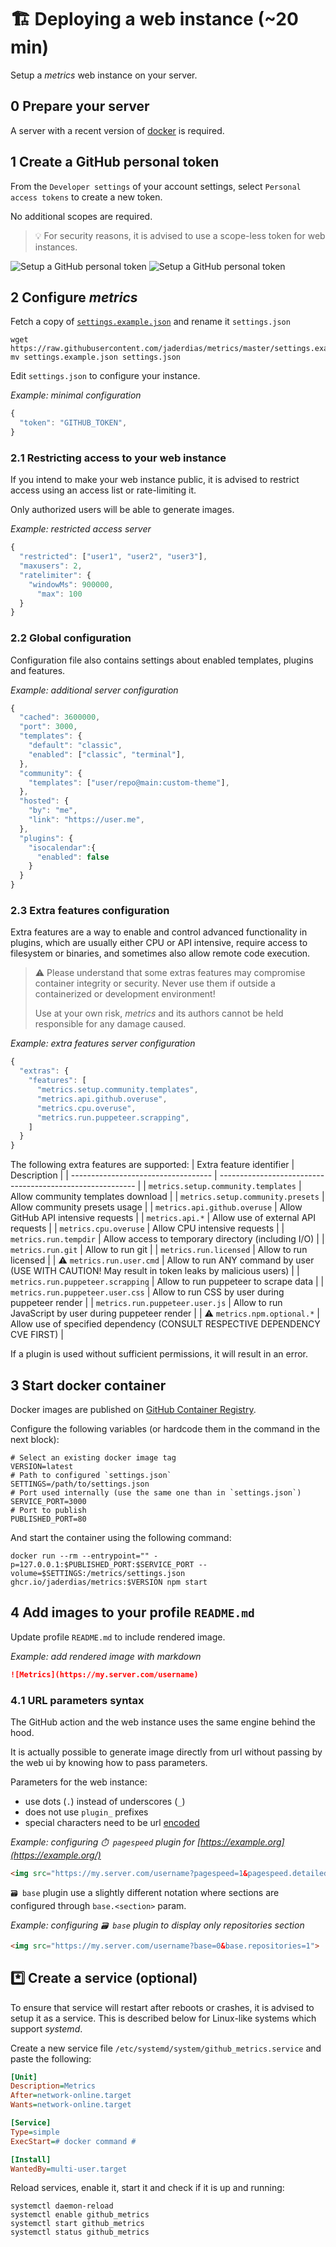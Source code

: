 # 🏗️ Deploying a web instance (~20 min)

Setup a *metrics* web instance on your server.

## 0️ Prepare your server

A server with a recent version of [docker](https://www.docker.com/) is required.

## 1️ Create a GitHub personal token

From the `Developer settings` of your account settings, select `Personal access tokens` to create a new token.

No additional scopes are required.

> 💡 For security reasons, it is advised to use a scope-less token for web instances.

![Setup a GitHub personal token](/.github/readme/imgs/setup_personal_token.light.png#gh-light-mode-only)
![Setup a GitHub personal token](/.github/readme/imgs/setup_personal_token.dark.png#gh-dark-mode-only)

## 2️ Configure *metrics*

Fetch a copy of [`settings.example.json`](/settings.example.json) and rename it `settings.json`
```shell
wget https://raw.githubusercontent.com/jaderdias/metrics/master/settings.example.json
mv settings.example.json settings.json
```

Edit `settings.json` to configure your instance.

*Example: minimal configuration*
```javascript
{
  "token": "GITHUB_TOKEN",
}
```

### 2️.1️ Restricting access to your web instance

If you intend to make your web instance public, it is advised to restrict access using an access list or rate-limiting it.

Only authorized users will be able to generate images.

*Example: restricted access server*
```javascript
{
  "restricted": ["user1", "user2", "user3"],
  "maxusers": 2,
  "ratelimiter": {
    "windowMs": 900000,
	  "max": 100
  }
}
```

### 2️.2️ Global configuration

Configuration file also contains settings about enabled templates, plugins and features.

*Example: additional server configuration*
```javascript
{
  "cached": 3600000,
  "port": 3000,
  "templates": {
    "default": "classic",
    "enabled": ["classic", "terminal"],
  },
  "community": {
    "templates": ["user/repo@main:custom-theme"],
  },
  "hosted": {
    "by": "me",
    "link": "https://user.me",
  },
  "plugins": {
    "isocalendar":{
      "enabled": false
    }
  }
}
```

### 2️.3️ Extra features configuration

Extra features are a way to enable and control advanced functionality in plugins, which are usually either CPU or API intensive, require access to filesystem or binaries, and sometimes also allow remote code execution.

> ⚠️ Please understand that some extras features may compromise container integrity or security.
> Never use them if outside a containerized or development environment!
>
> Use at your own risk, *metrics* and its authors cannot be held responsible for any damage caused.

*Example: extra features server configuration*
```javascript
{
  "extras": {
    "features": [
      "metrics.setup.community.templates",
      "metrics.api.github.overuse",
      "metrics.cpu.overuse",
      "metrics.run.puppeteer.scrapping",
    ]
  }
}
```

The following extra features are supported:
| Extra feature identifier            | Description                                               |
| ----------------------------------- | --------------------------------------------------------- |
| `metrics.setup.community.templates` | Allow community templates download                        |
| `metrics.setup.community.presets`   | Allow community presets usage                             |
| `metrics.api.github.overuse`        | Allow GitHub API intensive requests                       |
| `metrics.api.*`                     | Allow use of external API requests                        |
| `metrics.cpu.overuse`               | Allow CPU intensive requests                              |
| `metrics.run.tempdir`               | Allow access to temporary directory (including I/O)       |
| `metrics.run.git`                   | Allow to run git                                          |
| `metrics.run.licensed`              | Allow to run licensed                                     |
| ⚠️ `metrics.run.user.cmd`           | Allow to run ANY command by user (USE WITH CAUTION! May result in token leaks by malicious users)                                                                |
| `metrics.run.puppeteer.scrapping`   | Allow to run puppeteer to scrape data                     |
| `metrics.run.puppeteer.user.css`    | Allow to run CSS by user during puppeteer render          |
| `metrics.run.puppeteer.user.js`     | Allow to run JavaScript by user during puppeteer render   |
| ⚠️ `metrics.npm.optional.*`        | Allow use of specified dependency (CONSULT RESPECTIVE DEPENDENCY CVE FIRST) |

If a plugin is used without sufficient permissions, it will result in an error.

## 3️ Start docker container

Docker images are published on [GitHub Container Registry](https://github.com/jaderdias/metrics/pkgs/container/metrics).

Configure the following variables (or hardcode them in the command in the next block):
```shell
# Select an existing docker image tag
VERSION=latest
# Path to configured `settings.json`
SETTINGS=/path/to/settings.json
# Port used internally (use the same one than in `settings.json`)
SERVICE_PORT=3000
# Port to publish
PUBLISHED_PORT=80
```

And start the container using the following command:
```shell
docker run --rm --entrypoint="" -p=127.0.0.1:$PUBLISHED_PORT:$SERVICE_PORT --volume=$SETTINGS:/metrics/settings.json ghcr.io/jaderdias/metrics:$VERSION npm start
```

## 4️ Add images to your profile `README.md`

Update profile `README.md` to include rendered image.

*Example: add rendered image with markdown*
```markdown
![Metrics](https://my.server.com/username)
```

### 4️.1️ URL parameters syntax

The GitHub action and the web instance uses the same engine behind the hood.

It is actually possible to generate image directly from url without passing by the web ui by knowing how to pass parameters.

Parameters for the web instance:
- use dots (`.`) instead of underscores (`_`)
- does not use `plugin_` prefixes
- special characters need to be url [encoded](https://developer.mozilla.org/en-US/docs/Web/JavaScript/Reference/Global_Objects/encodeURIComponent)

*Example: configuring `⏱️ pagespeed` plugin for [https://example.org](https://example.org/)*
```html
<img src="https://my.server.com/username?pagespeed=1&pagespeed.detailed=1&pagespeed.url=https%3A%2F%2Fexample.com">
```

`🗃️ base` plugin use a slightly different notation where sections are configured through `base.<section>` param.

*Example: configuring `🗃️ base` plugin to display only repositories section*
```html
<img src="https://my.server.com/username?base=0&base.repositories=1">
```

## *️⃣ Create a service (optional)

To ensure that service will restart after reboots or crashes, it is advised to setup it as a service.
This is described below for Linux-like systems which support *systemd*.

Create a new service file `/etc/systemd/system/github_metrics.service` and paste the following:
```ini
[Unit]
Description=Metrics
After=network-online.target
Wants=network-online.target

[Service]
Type=simple
ExecStart=# docker command #

[Install]
WantedBy=multi-user.target
```

Reload services, enable it, start it and check if it is up and running:
```shell
systemctl daemon-reload
systemctl enable github_metrics
systemctl start github_metrics
systemctl status github_metrics
```
